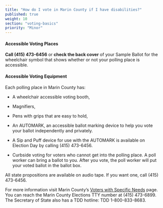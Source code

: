 ```yaml
---
title: "How do I vote in Marin County if I have disabilities?"
published: true
weight: 10
section: "voting-basics"
priority: "Minor"
---
```


#### Accessible Voting Places   

**Call (415) 473-6456** or **check the back cover** of your Sample Ballot for the wheelchair symbol that shows whether or not your polling place is accessible.  

#### Accessible Voting Equipment  

Each polling place in Marin County has:  

- A wheelchair accessible voting booth,  

- Magnifiers,  

- Pens with grips that are easy to hold,  

- An AUTOMARK, an accessible ballot marking device to help you vote your ballot independently and privately.  

- A Sip and Puff device for use with the AUTOMARK is available on Election Day by calling (415) 473-6456.  

- Curbside voting for voters who cannot get into the polling place. A poll worker can bring a ballot to you. After you vote, the poll worker will put your voted ballot in the ballot box.  

All state propositions are available on audio tape. If you want one, call (415) 473-6456.  

For more information visit Marin County’s [Voters with Specific Needs](http://www.marincounty.org/depts/rv/faqs#voterswithspecificneeds) page. You can reach the Marin County Elections TTY number at (415) 473-6899. The Secretary of State also has a TDD hotline: TDD 1-800-833-8683.  
